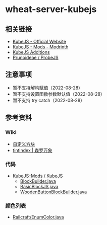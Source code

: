 # wheat-server-kubejs

## 相关链接

- [KubeJS - Official Website](https://kubejs.com/)
- [KubeJS - Mods - Modrinth](https://modrinth.com/mod/kubejs)
- [KubeJS Additions](https://www.curseforge.com/minecraft/mc-mods/kubejs-additions)
- [Prunoideae / ProbeJS](https://github.com/Prunoideae/ProbeJS)

## 注意事项

- 暂不支持解构赋值（2022-08-28）
- 暂不支持设置函数参数默认值（2022-08-28）
- 暂不支持 try catch（2022-08-28）

## 参考资料

### Wiki

- [自定义方块](https://mods.latvian.dev/books/kubejs/page/custom-blocks)
- [tintindex | 森罗万象](https://sqwatermark.com/resguide/vanilla/model/tintindex.html)

### 代码

- [KubeJS-Mods / KubeJS](https://github.com/KubeJS-Mods/KubeJS)
  - [BlockBuilder.java](https://github.com/KubeJS-Mods/KubeJS/blob/1.18/main/common/src/main/java/dev/latvian/mods/kubejs/block/BlockBuilder.java)
  - [BasicBlockJS.java](https://github.com/KubeJS-Mods/KubeJS/blob/1.18/main/common/src/main/java/dev/latvian/mods/kubejs/block/custom/BasicBlockJS.java)
  - [WoodenButtonBlockBuilder.java](https://github.com/KubeJS-Mods/KubeJS/blob/1.18/main/common/src/main/java/dev/latvian/mods/kubejs/block/custom/WoodenButtonBlockBuilder.java)

### 颜色列表

- [Railcraft/EnumColor.java](https://github.com/Railcraft/Railcraft/blob/mc-1.12.2/src/main/java/mods/railcraft/common/plugins/color/EnumColor.java)
